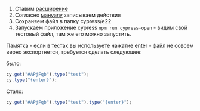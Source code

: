 1. Ставим [расширение](https://chrome.google.com/webstore/detail/cypress-chrome-recorder/fellcphjglholofndfmmjmheedhomgin)
2. Согласно [мануалу](https://github.com/cypress-io/cypress-recorder-extension#usage) записываем действия
3. Сохраняем файл в папку cypress/e22
4. Запускаем приложение cypress `npm run cypress-open` - видим свой тестовый файл, там же его можно запустить.

Памятка - если в тестах вы используете нажатие enter - файл не совсем верно экспортнется, требуется сделать следующее:

было:

```js
cy.get("#APjFqb").type("test");
cy.type("{enter}");
```

Стало:

```js
cy.get("#APjFqb").type("test").type("{enter}");
```
